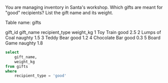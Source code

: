 You are managing inventory in Santa's workshop. Which gifts are meant for "good" recipients? List the gift name and its weight.

Table name: gifts

gift_id	gift_name	recipient_type	weight_kg
1	Toy Train	good	2.5
2	Lumps of Coal	naughty	1.5
3	Teddy Bear	good	1.2
4	Chocolate Bar	good	0.3
5	Board Game	naughty	1.8



```sql
select
    gift_name,
    weight_kg
from gifts
where
    recipient_type = 'good'
```